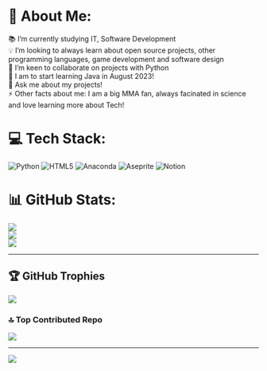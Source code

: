 # 💫 About Me:
📚 I’m currently studying IT, Software Development<br>💡 I’m looking to always learn about open source projects, other programming languages, game development and software design<br>🤝 I’m keen to collaborate on projects with Python<br>🌱 I am to start learning Java in August 2023! <br>💬 Ask me about my projects!<br>⚡ Other facts about me: I am a big MMA fan, always facinated in science and love learning more about Tech!


# 💻 Tech Stack:
![Python](https://img.shields.io/badge/python-3670A0?style=for-the-badge&logo=python&logoColor=ffdd54) ![HTML5](https://img.shields.io/badge/html5-%23E34F26.svg?style=for-the-badge&logo=html5&logoColor=white) ![Anaconda](https://img.shields.io/badge/Anaconda-%2344A833.svg?style=for-the-badge&logo=anaconda&logoColor=white) ![Aseprite](https://img.shields.io/badge/Aseprite-FFFFFF?style=for-the-badge&logo=Aseprite&logoColor=#7D929E) ![Notion](https://img.shields.io/badge/Notion-%23000000.svg?style=for-the-badge&logo=notion&logoColor=white)
# 📊 GitHub Stats:
![](https://github-readme-stats.vercel.app/api?username=eyadhajj&theme=dark&hide_border=false&include_all_commits=false&count_private=false)<br/>
![](https://github-readme-streak-stats.herokuapp.com/?user=eyadhajj&theme=dark&hide_border=false)<br/>
![](https://github-readme-stats.vercel.app/api/top-langs/?username=eyadhajj&theme=dark&hide_border=false&include_all_commits=false&count_private=false&layout=compact)

---

## 🏆 GitHub Trophies
![](https://github-profile-trophy.vercel.app/?username=eyadhajj&theme=radical&no-frame=false&no-bg=true&margin-w=4)

### 🔝 Top Contributed Repo
![](https://github-contributor-stats.vercel.app/api?username=eyadhajj&limit=5&theme=monokai&combine_all_yearly_contributions=true)

---
[![](https://visitcount.itsvg.in/api?id=eyadhajj&icon=2&color=0)](https://visitcount.itsvg.in)

<!-- Proudly created with GPRM ( https://gprm.itsvg.in ) -->
